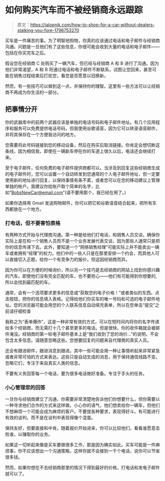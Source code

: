 # 如何购买汽车而不被经销商永远跟踪

> 原文：<https://jalopnik.com/how-to-shop-for-a-car-without-dealers-stalking-you-fore-1796753270>

买车是一件痛苦的事。为了明智地购物，你真的应该通过电话和电子邮件与经销商沟通。问题是一旦他们有了这些信息，你很可能会收到大量的电话和电子邮件——包括在你买完车之后。



假设您在经销商 C 处购买了一辆汽车，但已经与经销商 A 和 B 进行了沟通。因为他们非常渴望，A 和 B 将通过电话和电子邮件不断联系，试图让您回来，甚至可能在销售过程结束后打扰您，看您是否愿意以旧换新。

然而，有一些技巧可以做到这一点，并保持你的理智。这里有一些方法可以让经销商不再成为你生活的一部分。

## 把事情分开

你的武器库中的前两个武器应该是单独的电话号码和电子邮件地址。有几个应用程序和服务可以免费提供电话号码，但我使用谷歌语音，因为它可以转录语音邮件，并将其保存在一个方便我访问的地方。

您需要将此号码链接到您的移动设备，然后在购买后取消链接。你肯定会想切断这条线，因为相信我，即使在一辆新车停在你的车道上很久以后，电话还会继续打来。

至于电子邮件，任何免费的电子邮件提供商都可以。当涉及到回复这些经销商生成的电子邮件时，您可以设置一个自动转发到您通常的个人电子邮件地址，但一定要使用新的地址进行回复，以保持事情有条不紊，或者您可以在您的移动建议上管理单独的帐户。我建议你给账户取个简单的名字，比如“BobsNewCar@email.com”(请不要用那个，我已经在用了。)

如果你选择用 Gmail 发送购物邮件，你可以把它和谷歌语音结合起来，把所有东西都放在一个地方。

### 打电话，但不要害怕表格

有两种方式开始与代理商沟通。第一种是给他们打电话，和销售人员交谈。确保你实际上是在和一个销售人员而不是一个业务发展代表交谈，因为那些人通常只是把你的信息传递下去。此外，要知道一个“网络销售经理”可能实际上并不能卖出一辆车或者拥有“经理”的权力。他们中的一些人只是在那里安排一个约会，而其他人可以直接切入正题，给你一个有竞争力的报价，但这因经销商而异。

因为你可以在方便的时候询价，所以另一个技巧是去经销商的网站上找到你感兴趣的汽车。即使他们没有完全匹配的车，也不要担心——他们有可能得到你想要的,所以会找到最匹配的车。

通常，会有一个选项要求更多的信息或“获取您的电子价格！”或者类似的东西。点击按钮，把你的信息填入表格。记得给他们你买车的唯一号码和可选的电子邮件地址。您的浏览器可能会用您的个人联系信息自动填充表单，所以在您单击“提交”之前请仔细检查

我称之为“表单爆炸”，这是一种非常有效的方式，可以在短时间内将你的名字传递给多个经销商，而无需打十几个甚至更多的电话。但是很快，你的收件箱就会被邮件淹没。经销商的第一轮电子邮件基本上是“我们收到了您的询价…”的说明，不会包含太多信息。请随意忽略这些。您想要回复的问题来自代理商的真实人员。

还会有跟进邮件，跟进消息到跟进。其中一些可能会用一种让事情听起来非常紧急或者非常可怕的方式来表达。这些只是自动生成的消息，用于保持通信线路不变。忽略它们，专注于来自真实人类的信息。

不要有义务回答每一个电话，要为很多电话做好准备。专注于手头的任务。

### 小心管理您的回答

一旦你与经销商建立了沟通，你需要非常清楚地告诉他们你想要什么，但你需要以一种寻求他们合作的方式来这样做。小心你的语气，他们想卖给你一辆车，但他们不想麻烦一个可能会成为麻烦的客户。不要提各种要求，表现得好斗。有可能进行有效的谈判，而不是在谈判中表现得像个混蛋。

保持友好，但要直接和中肯。随着报价开始进来，你可以比较他们，看看谁愿意击败谁，以赚取你的业务。

如果这一切听起来像是买车要做很多工作，那是因为确实如此。买车可能是一件麻烦事，你不应该想出一个沟通策略，这样你就不会接到一千个电话，说你可以节省很多钱。

然而，如果你想在不去经销商那里的情况下得到最好的价格，打电话和发电子邮件就可以了。
